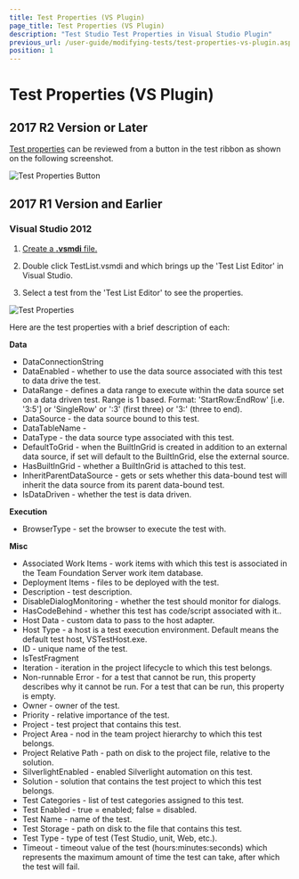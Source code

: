 ```yaml
---
title: Test Properties (VS Plugin)
page_title: Test Properties (VS Plugin)
description: "Test Studio Test Properties in Visual Studio Plugin"
previous_url: /user-guide/modifying-tests/test-properties-vs-plugin.aspx, /user-guide/modifying-tests/test-properties-vs-plugin
position: 1
---
```

# Test Properties (VS Plugin) #

## 2017 R2 Version or Later ##

<a href="/features/test-maintenance/test-properties-standalone" target="_blank">Test properties</a> can be reviewed from a button in the test ribbon as shown on the following screenshot.

![Test Properties Button][1]

## 2017 R1 Version and Earlier ##

### Visual Studio 2012 ###

1. <a href="/getting-started/test-execution/visual-studio-2012-and-later-test-list" target="_blank">Create a **.vsmdi** file.</a>

2. Double click TestList.vsmdi and which brings up the 'Test List Editor' in Visual Studio.

3. Select a test from the 'Test List Editor' to see the properties.

![Test Properties][2]

Here are the test properties with a brief description of each:

**Data**

- DataConnectionString
- DataEnabled - whether to use the data source associated with this test to data drive the test.
- DataRange - defines a data range to execute within the data source set on a data driven test. Range is 1 based. Format: 'StartRow:EndRow' [i.e. '3:5'] or 'SingleRow' or ':3' (first three) or '3:' (three to end).
- DataSource - the data source bound to this test.
- DataTableName - 
- DataType - the data source type associated with this test.
- DefaultToGrid - when the BuiltInGrid is created in addition to an external data source, if set will default to the BuiltInGrid, else the external source.
- HasBuiltInGrid - whether a BuiltInGrid is attached to this test.
- InheritParentDataSource - gets or sets whether this data-bound test will inherit the data source from its parent data-bound test.
- IsDataDriven - whether the test is data driven.

**Execution**

- BrowserType - set the browser to execute the test with.

**Misc**

- Associated Work Items - work items with which this test is associated in the Team Foundation Server work item database.
- Deployment Items - files to be deployed with the test.
- Description - test description.
- DisableDialogMonitoring - whether the test should monitor for dialogs.
- HasCodeBehind - whether this test has code/script associated with it..
- Host Data - custom data to pass to the host adapter.
- Host Type - a host is a test execution environment. Default means the default test host, VSTestHost.exe.
- ID - unique name of the test.
- IsTestFragment
- Iteration - iteration in the project lifecycle to which this test belongs.
- Non-runnable Error - for a test that cannot be run, this property describes why it cannot be run. For a test that can be run, this property is empty.
- Owner - owner of the test.
- Priority - relative importance of the test.
- Project - test project that contains this test.
- Project Area - nod in the team project hierarchy to which this test belongs.
- Project Relative Path - path on disk to the project file, relative to the solution.
- SilverlightEnabled - enabled Silverlight automation on this test.
- Solution - solution that contains the test project to which this test belongs.
- Test Categories - list of test categories assigned to this test.
- Test Enabled - true = enabled; false = disabled.
- Test Name - name of the test.
- Test Storage - path on disk to the file that contains this test.
- Test Type - type of test (Test Studio, unit, Web, etc.).
- Timeout - timeout value of the test (hours:minutes:seconds) which represents the maximum amount of time the test can take, after which the test will fail.

[1]: /img/features/test-maintenance/test-properties-vs/fig1.png
[2]: /img/features/test-maintenance/test-properties-vs/fig2.png
